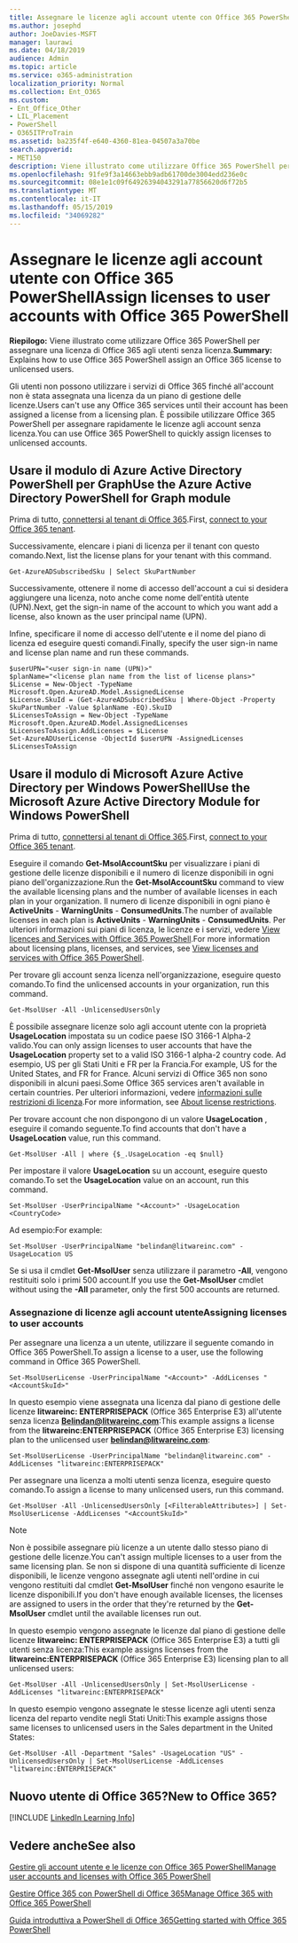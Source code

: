 ```yaml
---
title: Assegnare le licenze agli account utente con Office 365 PowerShell
ms.author: josephd
author: JoeDavies-MSFT
manager: laurawi
ms.date: 04/18/2019
audience: Admin
ms.topic: article
ms.service: o365-administration
localization_priority: Normal
ms.collection: Ent_O365
ms.custom:
- Ent_Office_Other
- LIL_Placement
- PowerShell
- O365ITProTrain
ms.assetid: ba235f4f-e640-4360-81ea-04507a3a70be
search.appverid:
- MET150
description: Viene illustrato come utilizzare Office 365 PowerShell per assegnare una licenza di Office 365 agli utenti senza licenza.
ms.openlocfilehash: 91fe9f3a14663ebb9adb61700de3004edd236e0c
ms.sourcegitcommit: 08e1e1c09f64926394043291a77856620d6f72b5
ms.translationtype: MT
ms.contentlocale: it-IT
ms.lasthandoff: 05/15/2019
ms.locfileid: "34069282"
---
```

# <a name="assign-licenses-to-user-accounts-with-office-365-powershell"></a><span data-ttu-id="990c2-103">Assegnare le licenze agli account utente con Office 365 PowerShell</span><span class="sxs-lookup"><span data-stu-id="990c2-103">Assign licenses to user accounts with Office 365 PowerShell</span></span>

<span data-ttu-id="990c2-104">**Riepilogo:**  Viene illustrato come utilizzare Office 365 PowerShell per assegnare una licenza di Office 365 agli utenti senza licenza.</span><span class="sxs-lookup"><span data-stu-id="990c2-104">**Summary:**  Explains how to use Office 365 PowerShell assign an Office 365 license to unlicensed users.</span></span>
  
<span data-ttu-id="990c2-105">Gli utenti non possono utilizzare i servizi di Office 365 finché all'account non è stata assegnata una licenza da un piano di gestione delle licenze.</span><span class="sxs-lookup"><span data-stu-id="990c2-105">Users can't use any Office 365 services until their account has been assigned a license from a licensing plan.</span></span> <span data-ttu-id="990c2-106">È possibile utilizzare Office 365 PowerShell per assegnare rapidamente le licenze agli account senza licenza.</span><span class="sxs-lookup"><span data-stu-id="990c2-106">You can use Office 365 PowerShell to quickly assign licenses to unlicensed accounts.</span></span> 


## <a name="use-the-azure-active-directory-powershell-for-graph-module"></a><span data-ttu-id="990c2-107">Usare il modulo di Azure Active Directory PowerShell per Graph</span><span class="sxs-lookup"><span data-stu-id="990c2-107">Use the Azure Active Directory PowerShell for Graph module</span></span>

<span data-ttu-id="990c2-108">Prima di tutto, [connettersi al tenant di Office 365](connect-to-office-365-powershell.md#connect-with-the-azure-active-directory-powershell-for-graph-module).</span><span class="sxs-lookup"><span data-stu-id="990c2-108">First, [connect to your Office 365 tenant](connect-to-office-365-powershell.md#connect-with-the-azure-active-directory-powershell-for-graph-module).</span></span>
  

<span data-ttu-id="990c2-109">Successivamente, elencare i piani di licenza per il tenant con questo comando.</span><span class="sxs-lookup"><span data-stu-id="990c2-109">Next, list the license plans for your tenant with this command.</span></span>

```
Get-AzureADSubscribedSku | Select SkuPartNumber
```

<span data-ttu-id="990c2-110">Successivamente, ottenere il nome di accesso dell'account a cui si desidera aggiungere una licenza, noto anche come nome dell'entità utente (UPN).</span><span class="sxs-lookup"><span data-stu-id="990c2-110">Next, get the sign-in name of the account to which you want add a license, also known as the user principal name (UPN).</span></span>

<span data-ttu-id="990c2-111">Infine, specificare il nome di accesso dell'utente e il nome del piano di licenza ed eseguire questi comandi.</span><span class="sxs-lookup"><span data-stu-id="990c2-111">Finally, specify the user sign-in name and license plan name and run these commands.</span></span>

```
$userUPN="<user sign-in name (UPN)>"
$planName="<license plan name from the list of license plans>"
$License = New-Object -TypeName Microsoft.Open.AzureAD.Model.AssignedLicense
$License.SkuId = (Get-AzureADSubscribedSku | Where-Object -Property SkuPartNumber -Value $planName -EQ).SkuID
$LicensesToAssign = New-Object -TypeName Microsoft.Open.AzureAD.Model.AssignedLicenses
$LicensesToAssign.AddLicenses = $License
Set-AzureADUserLicense -ObjectId $userUPN -AssignedLicenses $LicensesToAssign
```

## <a name="use-the-microsoft-azure-active-directory-module-for-windows-powershell"></a><span data-ttu-id="990c2-112">Usare il modulo di Microsoft Azure Active Directory per Windows PowerShell</span><span class="sxs-lookup"><span data-stu-id="990c2-112">Use the Microsoft Azure Active Directory Module for Windows PowerShell</span></span>

<span data-ttu-id="990c2-113">Prima di tutto, [connettersi al tenant di Office 365](connect-to-office-365-powershell.md#connect-with-the-microsoft-azure-active-directory-module-for-windows-powershell).</span><span class="sxs-lookup"><span data-stu-id="990c2-113">First, [connect to your Office 365 tenant](connect-to-office-365-powershell.md#connect-with-the-microsoft-azure-active-directory-module-for-windows-powershell).</span></span>

<span data-ttu-id="990c2-114">Eseguire il comando **Get-MsolAccountSku** per visualizzare i piani di gestione delle licenze disponibili e il numero di licenze disponibili in ogni piano dell'organizzazione.</span><span class="sxs-lookup"><span data-stu-id="990c2-114">Run the **Get-MsolAccountSku** command to view the available licensing plans and the number of available licenses in each plan in your organization.</span></span> <span data-ttu-id="990c2-115">Il numero di licenze disponibili in ogni piano è **ActiveUnits** - **WarningUnits** - **ConsumedUnits**.</span><span class="sxs-lookup"><span data-stu-id="990c2-115">The number of available licenses in each plan is **ActiveUnits** - **WarningUnits** - **ConsumedUnits**.</span></span> <span data-ttu-id="990c2-116">Per ulteriori informazioni sui piani di licenza, le licenze e i servizi, vedere [View licences and Services with Office 365 PowerShell](view-licenses-and-services-with-office-365-powershell.md).</span><span class="sxs-lookup"><span data-stu-id="990c2-116">For more information about licensing plans, licenses, and services, see [View licenses and services with Office 365 PowerShell](view-licenses-and-services-with-office-365-powershell.md).</span></span>
    
<span data-ttu-id="990c2-117">Per trovare gli account senza licenza nell'organizzazione, eseguire questo comando.</span><span class="sxs-lookup"><span data-stu-id="990c2-117">To find the unlicensed accounts in your organization, run this command.</span></span>

```
Get-MsolUser -All -UnlicensedUsersOnly
```
    
<span data-ttu-id="990c2-118">È possibile assegnare licenze solo agli account utente con la proprietà **UsageLocation** impostata su un codice paese ISO 3166-1 Alpha-2 valido.</span><span class="sxs-lookup"><span data-stu-id="990c2-118">You can only assign licenses to user accounts that have the **UsageLocation** property set to a valid ISO 3166-1 alpha-2 country code.</span></span> <span data-ttu-id="990c2-119">Ad esempio, US per gli Stati Uniti e FR per la Francia.</span><span class="sxs-lookup"><span data-stu-id="990c2-119">For example, US for the United States, and FR for France.</span></span> <span data-ttu-id="990c2-120">Alcuni servizi di Office 365 non sono disponibili in alcuni paesi.</span><span class="sxs-lookup"><span data-stu-id="990c2-120">Some Office 365 services aren't available in certain countries.</span></span> <span data-ttu-id="990c2-121">Per ulteriori informazioni, vedere [informazioni sulle restrizioni di licenza](https://go.microsoft.com/fwlink/p/?LinkId=691730).</span><span class="sxs-lookup"><span data-stu-id="990c2-121">For more information, see [About license restrictions](https://go.microsoft.com/fwlink/p/?LinkId=691730).</span></span>
    
<span data-ttu-id="990c2-122">Per trovare account che non dispongono di un valore **UsageLocation** , eseguire il comando seguente.</span><span class="sxs-lookup"><span data-stu-id="990c2-122">To find accounts that don't have a **UsageLocation** value, run this command.</span></span>

```
Get-MsolUser -All | where {$_.UsageLocation -eq $null}
```

<span data-ttu-id="990c2-123">Per impostare il valore **UsageLocation** su un account, eseguire questo comando.</span><span class="sxs-lookup"><span data-stu-id="990c2-123">To set the **UsageLocation** value on an account, run this command.</span></span>

```
Set-MsolUser -UserPrincipalName "<Account>" -UsageLocation <CountryCode>
```

<span data-ttu-id="990c2-124">Ad esempio:</span><span class="sxs-lookup"><span data-stu-id="990c2-124">For example:</span></span>

```
Set-MsolUser -UserPrincipalName "belindan@litwareinc.com" -UsageLocation US
```
    
<span data-ttu-id="990c2-125">Se si usa il cmdlet **Get-MsolUser** senza utilizzare il parametro **-All**, vengono restituiti solo i primi 500 account.</span><span class="sxs-lookup"><span data-stu-id="990c2-125">If you use the **Get-MsolUser** cmdlet without using the **-All** parameter, only the first 500 accounts are returned.</span></span>

### <a name="assigning-licenses-to-user-accounts"></a><span data-ttu-id="990c2-126">Assegnazione di licenze agli account utente</span><span class="sxs-lookup"><span data-stu-id="990c2-126">Assigning licenses to user accounts</span></span>
    
<span data-ttu-id="990c2-127">Per assegnare una licenza a un utente, utilizzare il seguente comando in Office 365 PowerShell.</span><span class="sxs-lookup"><span data-stu-id="990c2-127">To assign a license to a user, use the following command in Office 365 PowerShell.</span></span>
  
```
Set-MsolUserLicense -UserPrincipalName "<Account>" -AddLicenses "<AccountSkuId>"
```

<span data-ttu-id="990c2-128">In questo esempio viene assegnata una licenza dal piano di gestione delle licenze **litwareinc: ENTERPRISEPACK** (Office 365 Enterprise E3) all'utente senza licenza **Belindan@litwareinc.com**:</span><span class="sxs-lookup"><span data-stu-id="990c2-128">This example assigns a license from the **litwareinc:ENTERPRISEPACK** (Office 365 Enterprise E3) licensing plan to the unlicensed user **belindan@litwareinc.com**:</span></span>
  
```
Set-MsolUserLicense -UserPrincipalName "belindan@litwareinc.com" -AddLicenses "litwareinc:ENTERPRISEPACK"
```

<span data-ttu-id="990c2-129">Per assegnare una licenza a molti utenti senza licenza, eseguire questo comando.</span><span class="sxs-lookup"><span data-stu-id="990c2-129">To assign a license to many unlicensed users, run this command.</span></span>
  
```
Get-MsolUser -All -UnlicensedUsersOnly [<FilterableAttributes>] | Set-MsolUserLicense -AddLicenses "<AccountSkuId>"
```
  
>[!Note]
><span data-ttu-id="990c2-130">Non è possibile assegnare più licenze a un utente dallo stesso piano di gestione delle licenze.</span><span class="sxs-lookup"><span data-stu-id="990c2-130">You can't assign multiple licenses to a user from the same licensing plan.</span></span> <span data-ttu-id="990c2-131">Se non si dispone di una quantità sufficiente di licenze disponibili, le licenze vengono assegnate agli utenti nell'ordine in cui vengono restituiti dal cmdlet **Get-MsolUser** finché non vengono esaurite le licenze disponibili.</span><span class="sxs-lookup"><span data-stu-id="990c2-131">If you don't have enough available licenses, the licenses are assigned to users in the order that they're returned by the **Get-MsolUser** cmdlet until the available licenses run out.</span></span>
>

<span data-ttu-id="990c2-132">In questo esempio vengono assegnate le licenze dal piano di gestione delle licenze **litwareinc: ENTERPRISEPACK** (Office 365 Enterprise E3) a tutti gli utenti senza licenza:</span><span class="sxs-lookup"><span data-stu-id="990c2-132">This example assigns licenses from the **litwareinc:ENTERPRISEPACK** (Office 365 Enterprise E3) licensing plan to all unlicensed users:</span></span>
  
```
Get-MsolUser -All -UnlicensedUsersOnly | Set-MsolUserLicense -AddLicenses "litwareinc:ENTERPRISEPACK"
```

<span data-ttu-id="990c2-133">In questo esempio vengono assegnate le stesse licenze agli utenti senza licenza del reparto vendite negli Stati Uniti:</span><span class="sxs-lookup"><span data-stu-id="990c2-133">This example assigns those same licenses to unlicensed users in the Sales department in the United States:</span></span>
  
```
Get-MsolUser -All -Department "Sales" -UsageLocation "US" -UnlicensedUsersOnly | Set-MsolUserLicense -AddLicenses "litwareinc:ENTERPRISEPACK"
```
  
## <a name="new-to-office-365"></a><span data-ttu-id="990c2-134">Nuovo utente di Office 365?</span><span class="sxs-lookup"><span data-stu-id="990c2-134">New to Office 365?</span></span>

[!INCLUDE [LinkedIn Learning Info](../common/office/linkedin-learning-info.md)]

## <a name="see-also"></a><span data-ttu-id="990c2-135">Vedere anche</span><span class="sxs-lookup"><span data-stu-id="990c2-135">See also</span></span>

[<span data-ttu-id="990c2-136">Gestire gli account utente e le licenze con Office 365 PowerShell</span><span class="sxs-lookup"><span data-stu-id="990c2-136">Manage user accounts and licenses with Office 365 PowerShell</span></span>](manage-user-accounts-and-licenses-with-office-365-powershell.md)
  
[<span data-ttu-id="990c2-137">Gestire Office 365 con PowerShell di Office 365</span><span class="sxs-lookup"><span data-stu-id="990c2-137">Manage Office 365 with Office 365 PowerShell</span></span>](manage-office-365-with-office-365-powershell.md)
  
[<span data-ttu-id="990c2-138">Guida introduttiva a PowerShell di Office 365</span><span class="sxs-lookup"><span data-stu-id="990c2-138">Getting started with Office 365 PowerShell</span></span>](getting-started-with-office-365-powershell.md)
